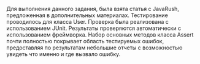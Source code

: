 Для выполнения данного задания, была взята статья с JavaRush, предложенная в дополнительных материалах. Тестирование проводилось для класса User.
Проверка была реализована с использованием JUnit. Результаты проверяются автоматически с использованием фреймворка. Набор основных методов класса Assert почти полностью покрывает область тестируемых ошибок, предоставляя по результатам небольшие отчеты с возможностью увидеть что именно и где вызвало ошибку.